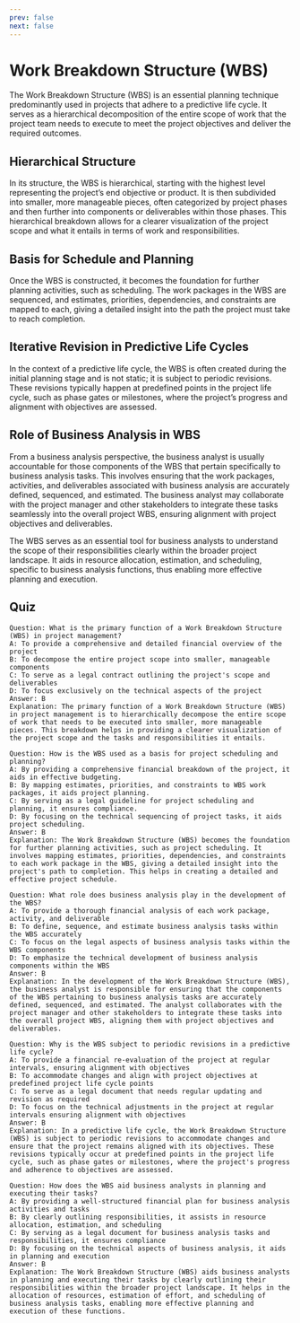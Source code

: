 ```yaml
---
prev: false
next: false
---
```


# Work Breakdown Structure (WBS)

The Work Breakdown Structure (WBS) is an essential planning technique predominantly used in projects that adhere to a predictive life cycle. It serves as a hierarchical decomposition of the entire scope of work that the project team needs to execute to meet the project objectives and deliver the required outcomes.

## Hierarchical Structure

In its structure, the WBS is hierarchical, starting with the highest level representing the project’s end objective or product. It is then subdivided into smaller, more manageable pieces, often categorized by project phases and then further into components or deliverables within those phases. This hierarchical breakdown allows for a clearer visualization of the project scope and what it entails in terms of work and responsibilities.

## Basis for Schedule and Planning

Once the WBS is constructed, it becomes the foundation for further planning activities, such as scheduling. The work packages in the WBS are sequenced, and estimates, priorities, dependencies, and constraints are mapped to each, giving a detailed insight into the path the project must take to reach completion.

## Iterative Revision in Predictive Life Cycles

In the context of a predictive life cycle, the WBS is often created during the initial planning stage and is not static; it is subject to periodic revisions. These revisions typically happen at predefined points in the project life cycle, such as phase gates or milestones, where the project’s progress and alignment with objectives are assessed.

## Role of Business Analysis in WBS

From a business analysis perspective, the business analyst is usually accountable for those components of the WBS that pertain specifically to business analysis tasks. This involves ensuring that the work packages, activities, and deliverables associated with business analysis are accurately defined, sequenced, and estimated. The business analyst may collaborate with the project manager and other stakeholders to integrate these tasks seamlessly into the overall project WBS, ensuring alignment with project objectives and deliverables.

The WBS serves as an essential tool for business analysts to understand the scope of their responsibilities clearly within the broader project landscape. It aids in resource allocation, estimation, and scheduling, specific to business analysis functions, thus enabling more effective planning and execution.

## Quiz

```quiz
Question: What is the primary function of a Work Breakdown Structure (WBS) in project management?
A: To provide a comprehensive and detailed financial overview of the project
B: To decompose the entire project scope into smaller, manageable components
C: To serve as a legal contract outlining the project's scope and deliverables
D: To focus exclusively on the technical aspects of the project
Answer: B
Explanation: The primary function of a Work Breakdown Structure (WBS) in project management is to hierarchically decompose the entire scope of work that needs to be executed into smaller, more manageable pieces. This breakdown helps in providing a clearer visualization of the project scope and the tasks and responsibilities it entails.

Question: How is the WBS used as a basis for project scheduling and planning?
A: By providing a comprehensive financial breakdown of the project, it aids in effective budgeting.
B: By mapping estimates, priorities, and constraints to WBS work packages, it aids project planning.
C: By serving as a legal guideline for project scheduling and planning, it ensures compliance.
D: By focusing on the technical sequencing of project tasks, it aids project scheduling.
Answer: B
Explanation: The Work Breakdown Structure (WBS) becomes the foundation for further planning activities, such as project scheduling. It involves mapping estimates, priorities, dependencies, and constraints to each work package in the WBS, giving a detailed insight into the project's path to completion. This helps in creating a detailed and effective project schedule.

Question: What role does business analysis play in the development of the WBS?
A: To provide a thorough financial analysis of each work package, activity, and deliverable
B: To define, sequence, and estimate business analysis tasks within the WBS accurately
C: To focus on the legal aspects of business analysis tasks within the WBS components
D: To emphasize the technical development of business analysis components within the WBS
Answer: B
Explanation: In the development of the Work Breakdown Structure (WBS), the business analyst is responsible for ensuring that the components of the WBS pertaining to business analysis tasks are accurately defined, sequenced, and estimated. The analyst collaborates with the project manager and other stakeholders to integrate these tasks into the overall project WBS, aligning them with project objectives and deliverables.

Question: Why is the WBS subject to periodic revisions in a predictive life cycle?
A: To provide a financial re-evaluation of the project at regular intervals, ensuring alignment with objectives
B: To accommodate changes and align with project objectives at predefined project life cycle points
C: To serve as a legal document that needs regular updating and revision as required
D: To focus on the technical adjustments in the project at regular intervals ensuring alignment with objectives
Answer: B
Explanation: In a predictive life cycle, the Work Breakdown Structure (WBS) is subject to periodic revisions to accommodate changes and ensure that the project remains aligned with its objectives. These revisions typically occur at predefined points in the project life cycle, such as phase gates or milestones, where the project's progress and adherence to objectives are assessed.

Question: How does the WBS aid business analysts in planning and executing their tasks?
A: By providing a well-structured financial plan for business analysis activities and tasks
B: By clearly outlining responsibilities, it assists in resource allocation, estimation, and scheduling
C: By serving as a legal document for business analysis tasks and responsibilities, it ensures compliance
D: By focusing on the technical aspects of business analysis, it aids in planning and execution
Answer: B
Explanation: The Work Breakdown Structure (WBS) aids business analysts in planning and executing their tasks by clearly outlining their responsibilities within the broader project landscape. It helps in the allocation of resources, estimation of effort, and scheduling of business analysis tasks, enabling more effective planning and execution of these functions.
```

